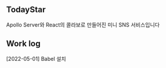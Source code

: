 ## TodayStar
Apollo Server와 React의 콜라보로 만들어진 미니 SNS 서비스입니다   

## Work log   
[2022-05-01] Babel 설치   
